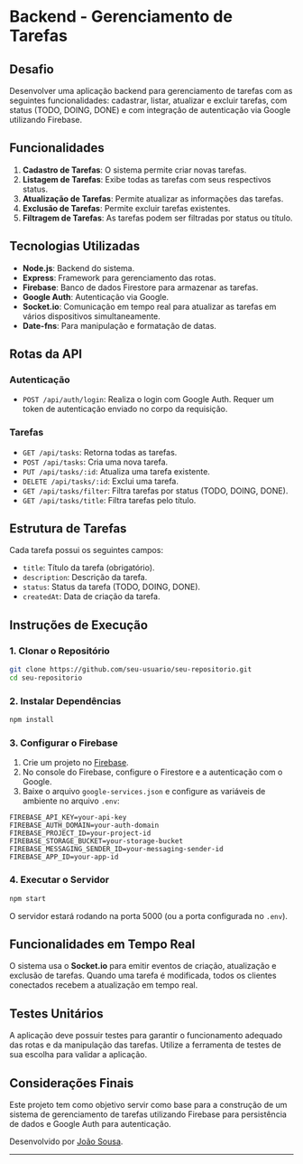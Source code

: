 # Backend - Gerenciamento de Tarefas

## Desafio

Desenvolver uma aplicação backend para gerenciamento de tarefas com as seguintes funcionalidades: cadastrar, listar, atualizar e excluir tarefas, com status (TODO, DOING, DONE) e com integração de autenticação via Google utilizando Firebase.

## Funcionalidades

1. **Cadastro de Tarefas**: O sistema permite criar novas tarefas.
2. **Listagem de Tarefas**: Exibe todas as tarefas com seus respectivos status.
3. **Atualização de Tarefas**: Permite atualizar as informações das tarefas.
4. **Exclusão de Tarefas**: Permite excluir tarefas existentes.
5. **Filtragem de Tarefas**: As tarefas podem ser filtradas por status ou título.

## Tecnologias Utilizadas

- **Node.js**: Backend do sistema.
- **Express**: Framework para gerenciamento das rotas.
- **Firebase**: Banco de dados Firestore para armazenar as tarefas.
- **Google Auth**: Autenticação via Google.
- **Socket.io**: Comunicação em tempo real para atualizar as tarefas em vários dispositivos simultaneamente.
- **Date-fns**: Para manipulação e formatação de datas.

## Rotas da API

### **Autenticação**
- `POST /api/auth/login`: Realiza o login com Google Auth. Requer um token de autenticação enviado no corpo da requisição.

### **Tarefas**
- `GET /api/tasks`: Retorna todas as tarefas.
- `POST /api/tasks`: Cria uma nova tarefa.
- `PUT /api/tasks/:id`: Atualiza uma tarefa existente.
- `DELETE /api/tasks/:id`: Exclui uma tarefa.
- `GET /api/tasks/filter`: Filtra tarefas por status (TODO, DOING, DONE).
- `GET /api/tasks/title`: Filtra tarefas pelo título.

## Estrutura de Tarefas

Cada tarefa possui os seguintes campos:
- `title`: Título da tarefa (obrigatório).
- `description`: Descrição da tarefa.
- `status`: Status da tarefa (TODO, DOING, DONE).
- `createdAt`: Data de criação da tarefa.

## Instruções de Execução

### 1. Clonar o Repositório

```bash
git clone https://github.com/seu-usuario/seu-repositorio.git
cd seu-repositorio
```

### 2. Instalar Dependências

```bash
npm install
```

### 3. Configurar o Firebase

1. Crie um projeto no [Firebase](https://firebase.google.com/).
2. No console do Firebase, configure o Firestore e a autenticação com o Google.
3. Baixe o arquivo `google-services.json` e configure as variáveis de ambiente no arquivo `.env`:

```env
FIREBASE_API_KEY=your-api-key
FIREBASE_AUTH_DOMAIN=your-auth-domain
FIREBASE_PROJECT_ID=your-project-id
FIREBASE_STORAGE_BUCKET=your-storage-bucket
FIREBASE_MESSAGING_SENDER_ID=your-messaging-sender-id
FIREBASE_APP_ID=your-app-id
```

### 4. Executar o Servidor

```bash
npm start
```

O servidor estará rodando na porta 5000 (ou a porta configurada no `.env`).

## Funcionalidades em Tempo Real

O sistema usa o **Socket.io** para emitir eventos de criação, atualização e exclusão de tarefas. Quando uma tarefa é modificada, todos os clientes conectados recebem a atualização em tempo real.

## Testes Unitários

A aplicação deve possuir testes para garantir o funcionamento adequado das rotas e da manipulação das tarefas. Utilize a ferramenta de testes de sua escolha para validar a aplicação.

## Considerações Finais

Este projeto tem como objetivo servir como base para a construção de um sistema de gerenciamento de tarefas utilizando Firebase para persistência de dados e Google Auth para autenticação.


Desenvolvido por [João Sousa](https://github.com/JohnnyBoySou).

---
